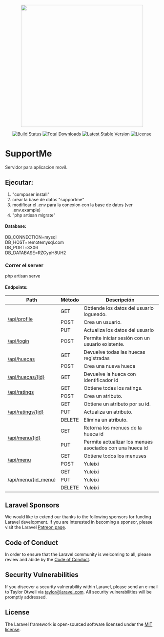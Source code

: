 <p align="center"><img src="https://res.cloudinary.com/dtfbvvkyp/image/upload/v1566331377/laravel-logolockup-cmyk-red.svg" width="400"></p>

<p align="center">
<a href="https://travis-ci.org/laravel/framework"><img src="https://travis-ci.org/laravel/framework.svg" alt="Build Status"></a>
<a href="https://packagist.org/packages/laravel/framework"><img src="https://poser.pugx.org/laravel/framework/d/total.svg" alt="Total Downloads"></a>
<a href="https://packagist.org/packages/laravel/framework"><img src="https://poser.pugx.org/laravel/framework/v/stable.svg" alt="Latest Stable Version"></a>
<a href="https://packagist.org/packages/laravel/framework"><img src="https://poser.pugx.org/laravel/framework/license.svg" alt="License"></a>
</p>

# SupportMe
Servidor para aplicacion movil.

## Ejecutar:
1. "composer install"
2. crear la base de datos "supportme"
3. modificar el .env para la conexion con la base de datos (ver .env.example)
4. "php artisan migrate"

#### Database:
DB_CONNECTION=mysql<br/>
DB_HOST=remotemysql.com<br/>
DB_PORT=3306<br/>
DB_DATABASE=RZCypH8UH2<br/>

### Correr el server
php artisan serve


#### Endpoints:
<table>
    <thead>
        <tr>
            <th scope="row">Path</th>
            <th>Método</th>
            <th>Descripción</th>
        </tr>
    </thead>
    <tbody>
        <tr>
            <td rowspan="3"><a href="/api/profile">/api/profile</a></td>
            <td>GET</td>
            <td>Obtiende los datos del usuario logueado.</td>
        </tr>
        <tr>
            <td>POST</td>
            <td>Crea un usuario.</td>
        </tr>
        <tr>
            <td>PUT</td>
            <td>Actualiza los datos del usuario</td>
        </tr>
        <tr>
            <td><a href="/api/login">/api/login</a></td>
            <td>POST</td>
            <td>Permite iniciar sesión con un usuario existente.</td>
        </tr>
        <tr>
            <td rowspan="2"><a href="/api/huecas">/api/huecas</a></td>
            <td>GET</td>
            <td>Devuelve todas las huecas registradas</td>
        </tr>
        <tr>
            <td>POST</td>
            <td>Crea una nueva hueca</td>
        </tr>
        <tr>
            <td><a href="/api/huecas/{id}">/api/huecas/{id}</a></td>
            <td>GET</td>
            <td>Devuelve la hueca con identificador id</td>
        </tr>
        <tr>
            <td rowspan="2"><a href="/api/rating">/api/ratings</a></td>
            <td>GET</td>
            <td>Obtiene todas los ratings.</td>
        </tr>
        <tr>
            <td>POST</td>
            <td>Crea un atributo.</td>
        </tr>
        <tr>
            <td rowspan="3"><a href="/api/rating/{id}">/api/ratings/{id}</a></td>
            <td>GET</td>
            <td>Obtiene un atributo por su id.</td>
        </tr>
        <tr>
            <td>PUT</td>
            <td>Actualiza un atributo.</td>
        </tr>
        <tr>
            <td>DELETE</td>
            <td>Elimina un atributo.</td>
        </tr>
        <tr>
            <td rowspan="2"><a href="/api/menu/hueca/{id}">/api/menu/{id}</a></td>
            <td>GET</td>
            <td>Retorna los menues de la hueca id</td>
        </tr>
        <tr>
            <td>PUT</td>
            <td>Permite actualizar los menues asociados con una hueca id</td>
        </tr>
        <tr>
            <td rowspan="2"><a href="/api/menu">/api/menu</a></td>
            <td>GET</td>
            <td>Obtiene todos los menuses</td>
        </tr>
        <tr>
            <td>POST</td>
            <td>Yuleixi</td>
        </tr>
        <tr>
            <td rowspan="3"><a href="/api/menu/{id}">/api/menu/{id_menu}</a></td>
            <td>GET</td>
            <td>Yuleixi</td>
        </tr>
        <tr>
            <td>PUT</td>
            <td>Yuleixi</td>
        </tr>
        <tr>
            <td>DELETE</td>
            <td>Yuleixi</td>
        </tr>
    </tbody>
</table>


## Laravel Sponsors

We would like to extend our thanks to the following sponsors for funding Laravel development. If you are interested in becoming a sponsor, please visit the Laravel [Patreon page](https://patreon.com/taylorotwell).

## Code of Conduct

In order to ensure that the Laravel community is welcoming to all, please review and abide by the [Code of Conduct](https://laravel.com/docs/contributions#code-of-conduct).

## Security Vulnerabilities

If you discover a security vulnerability within Laravel, please send an e-mail to Taylor Otwell via [taylor@laravel.com](mailto:taylor@laravel.com). All security vulnerabilities will be promptly addressed.

## License

The Laravel framework is open-sourced software licensed under the [MIT license](https://opensource.org/licenses/MIT).
